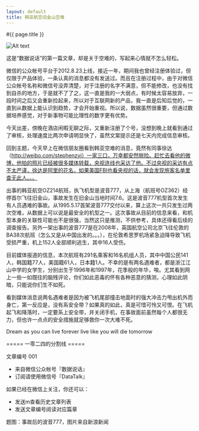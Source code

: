 ```yaml
---
layout: default
title: 韩亚航空旧金山空难
---
```

#{{ page.title }}

![Alt text](/path/to/img.jpg)

这是“数据说话”的第一篇文章，却是关于空难的，写起来心情就不怎么轻松。

微信的公众帐号平台于2012.8.23上线，接近一年，期间我也曾经注册体验过，但仅限于产品体验，一条认真的消息都没有发送过。而且在注册过程中，由于对微信公众帐号名称和微信号没弄清楚，对于注册的名字不满意，但不能修改，也没有找到自杀的地方，于是就不了了之，这一直是我的一大弱点，有时候太容易放弃，一段时间之后又会重新捡起来，所以对于互联网新的产品，我一直是后知后觉的，一直到从数据上能认识到趋势，才会开始重视。所以说，数据虽然很重要，但通过数据培养感觉，对于新事物可能比理性的数字更有优势。

今天出差，傍晚在酒店闲暇无聊之际，又重新注册了个号，没想到晚上就看到通过了审核，处理速度比两次申请明显快了，虽然文案提示还是七天内完成信息审核。

回到主题，今天早上在微信朋友圈看到韩亚空难的消息，竟然有同事徐达（http://weibo.com/stephenzyj）一家三口，万幸都安然脱险。赶忙去看他的微博，他拍的照片已经被很多媒体转载，央视连线也采访了他。不过央视的采访有点不太严谨，徐达是阿里的花名，如果美国FBI也看央视的话，就会发现旅客名单里查无此人。。。

出事的韩亚航空OZ214航班，执飞机型是波音777，从上海（航班号OZ362）经停首尔飞往旧金山，事故发生在旧金山当地时间7.6。这是波音777机型首次发生有人员遇难的事故。从1995.5.17首架波音777交付以来，算上这次一共只发生过两次空难，从数据上可以说是最安全的机型之一。这次事故从目前的信息来看，和机型本身的关联性可能也不是很强，当然这只是推测，不供参考，具体还得看后续的调查报告。另外一架出事的波音777是在2008年，英国航空公司北京飞往伦敦的BA38次航班（怎么又是从中国出发的。。。），在伦敦希思罗机场紧急迫降导致飞机受损严重，机上152人全部顺利逃生，其中16人受伤。

目前媒体报道的信息，本次航班有291名乘客和16名机组人员，其中中国公民141人，韩国籍77人，美国籍61人，日本籍1人。不幸的是有两名遇难者，都是浙江江山中学的女学生，分别出生于1996年和1997年，花季般的年华，唉。尤其看到网上一些一如既往的脑残评论，你们如此恶毒的怀有各种恶意的猜测，心理如此阴暗，只能说你们生不如死。

看到媒体消息说两名遇难者是因为被飞机尾部撞击地面时的强大冲击力甩出机外而身亡，第一反应是，没有系安全带？如果真的如此，真是可惜可怜又可恨。在飞机起飞和降落时，一定要系上安全带，并关闭手机，在事故面前虽然每个人都很无力，但也许一点点的安全措施就足够救你一次大难不死。

Dream as you can live forever
live like you will die tomorrow

===== 一零二四的分割线 =====

文章编号 001

* 来自微信公众帐号『数据说话』
* 订阅请使用微信号『DataTalk』

如果已经在微信上关注，你还可以：

* 发送m查看历史文章列表
* 发送文章编号阅读对应篇章

题图：事故后的波音777，图片来自新浪新闻